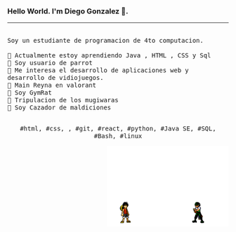### Hello World. I'm Diego Gonzalez  👋.
---
<p>
  <samp>
    <br>Soy un estudiante de programacion de 4to computacion.
    <br>
    <br>🔹 Actualmente estoy aprendiendo Java , HTML , CSS y Sql
    <br>🔹 Soy usuario de parrot 
    <br>🔹 Me interesa el desarrollo de aplicaciones web y desarrollo de vidiojuegos.
     <br>🔹 Main Reyna en valorant 
     <br>🔹 Soy GymRat 
     <br>🔹 Tripulacion de los mugiwaras
     <br>🔹 Soy Cazador de maldiciones
    </samp>
   <br>
  <br>
  <p align="center">
    <samp>
      #html, #css, , #git, #react, #python, #Java SE, #SQL, #Bash, #linux
     </samp>
    <br>
  </p>
</p>
    <img src="./d52j8nd-9a0b69c9-977a-4873-820b-e405761d23c3.gif" align="right" width="55%"/>

